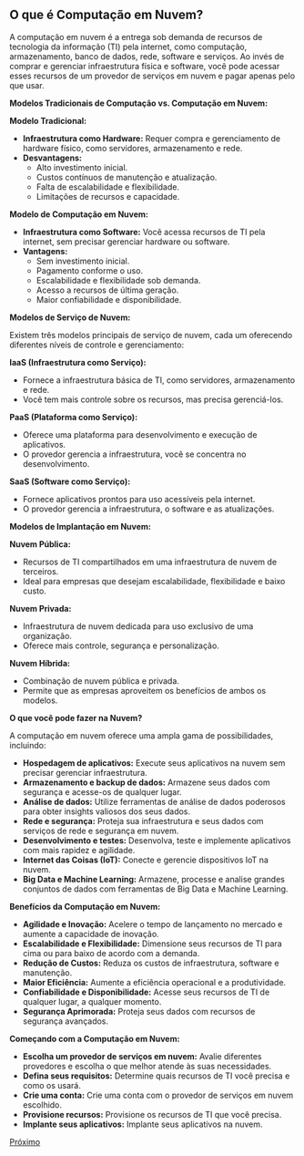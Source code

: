## O que é Computação em Nuvem?

A computação em nuvem é a entrega sob demanda de recursos de tecnologia da informação (TI) pela internet, como computação, armazenamento, banco de dados, rede, software e serviços. Ao invés de comprar e gerenciar infraestrutura física e software, você pode acessar esses recursos de um provedor de serviços em nuvem e pagar apenas pelo que usar.

**Modelos Tradicionais de Computação vs. Computação em Nuvem:**

**Modelo Tradicional:**

- **Infraestrutura como Hardware:** Requer compra e gerenciamento de hardware físico, como servidores, armazenamento e rede.
- **Desvantagens:**
    - Alto investimento inicial.
    - Custos contínuos de manutenção e atualização.
    - Falta de escalabilidade e flexibilidade.
    - Limitações de recursos e capacidade.

**Modelo de Computação em Nuvem:**

- **Infraestrutura como Software:** Você acessa recursos de TI pela internet, sem precisar gerenciar hardware ou software.
- **Vantagens:**
    - Sem investimento inicial.
    - Pagamento conforme o uso.
    - Escalabilidade e flexibilidade sob demanda.
    - Acesso a recursos de última geração.
    - Maior confiabilidade e disponibilidade.

**Modelos de Serviço de Nuvem:**

Existem três modelos principais de serviço de nuvem, cada um oferecendo diferentes níveis de controle e gerenciamento:

**IaaS (Infraestrutura como Serviço):**

- Fornece a infraestrutura básica de TI, como servidores, armazenamento e rede.
- Você tem mais controle sobre os recursos, mas precisa gerenciá-los.

**PaaS (Plataforma como Serviço):**

- Oferece uma plataforma para desenvolvimento e execução de aplicativos.
- O provedor gerencia a infraestrutura, você se concentra no desenvolvimento.

**SaaS (Software como Serviço):**

- Fornece aplicativos prontos para uso acessíveis pela internet.
- O provedor gerencia a infraestrutura, o software e as atualizações.

**Modelos de Implantação em Nuvem:**

**Nuvem Pública:**

- Recursos de TI compartilhados em uma infraestrutura de nuvem de terceiros.
- Ideal para empresas que desejam escalabilidade, flexibilidade e baixo custo.

**Nuvem Privada:**

- Infraestrutura de nuvem dedicada para uso exclusivo de uma organização.
- Oferece mais controle, segurança e personalização.

**Nuvem Híbrida:**

- Combinação de nuvem pública e privada.
- Permite que as empresas aproveitem os benefícios de ambos os modelos.

**O que você pode fazer na Nuvem?**

A computação em nuvem oferece uma ampla gama de possibilidades, incluindo:

- **Hospedagem de aplicativos:** Execute seus aplicativos na nuvem sem precisar gerenciar infraestrutura.
- **Armazenamento e backup de dados:** Armazene seus dados com segurança e acesse-os de qualquer lugar.
- **Análise de dados:** Utilize ferramentas de análise de dados poderosos para obter insights valiosos dos seus dados.
- **Rede e segurança:** Proteja sua infraestrutura e seus dados com serviços de rede e segurança em nuvem.
- **Desenvolvimento e testes:** Desenvolva, teste e implemente aplicativos com mais rapidez e agilidade.
- **Internet das Coisas (IoT):** Conecte e gerencie dispositivos IoT na nuvem.
- **Big Data e Machine Learning:** Armazene, processe e analise grandes conjuntos de dados com ferramentas de Big Data e Machine Learning.

**Benefícios da Computação em Nuvem:**

- **Agilidade e Inovação:** Acelere o tempo de lançamento no mercado e aumente a capacidade de inovação.
- **Escalabilidade e Flexibilidade:** Dimensione seus recursos de TI para cima ou para baixo de acordo com a demanda.
- **Redução de Custos:** Reduza os custos de infraestrutura, software e manutenção.
- **Maior Eficiência:** Aumente a eficiência operacional e a produtividade.
- **Confiabilidade e Disponibilidade:** Acesse seus recursos de TI de qualquer lugar, a qualquer momento.
- **Segurança Aprimorada:** Proteja seus dados com recursos de segurança avançados.

**Começando com a Computação em Nuvem:**

- **Escolha um provedor de serviços em nuvem:** Avalie diferentes provedores e escolha o que melhor atende às suas necessidades.
- **Defina seus requisitos:** Determine quais recursos de TI você precisa e como os usará.
- **Crie uma conta:** Crie uma conta com o provedor de serviços em nuvem escolhido.
- **Provisione recursos:** Provisione os recursos de TI que você precisa.
- **Implante seus aplicativos:** Implante seus aplicativos na nuvem.

[Próximo](04.Funcoes-na-nuvem.md.md)
